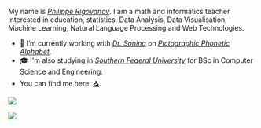 My name is <a href="https://phil.rigovanov.ru" title="My Visit Card" target="_blank"><cite>Philippe&nbsp;Rigovanov</cite></a>. I am a math and informatics teacher interested in education, statistics, Data&nbsp;Analysis, Data&nbsp;Visualisation, Machine&nbsp;Learning, Natural&nbsp;Language&nbsp;Processing and Web&nbsp;Technologies.

- 📐 I’m currently working with <a href="https://www.utsc.utoronto.ca/dls/snejina-sonina" title="Snejina Sonina on University of Toronto Scarborough site" target="_blank"><cite>Dr. Sonina</cite></a> on <a href="https://ppa4ipa.com" title="PPA" target="_blank"><cite>Pictographic Phonetic Alphabet</cite></a>.
- 🎓 I'm also studying in <a href="https://sfedu.ru" title="PPA" target="_blank"><cite>Southern Federal University<cite></a> for BSc in Computer Science and Engineering.
- You can find me here: <a href="https://novchurch.ru" title="My Local Church" target="_blank">⛪</a>.

<a href="https://braingames.ru" title="Игры разума | a1ip" target="_blank"><img src="https://braingames.ru/button90x62.php?uid=24579" border="0"></a>

<a href="https://www.codewars.com/users/a1ip" title="Codewars | a1ip" target="_blank"><img src="https://www.codewars.com/users/a1ip/badges/micro" border="0"></a>

<!--
**a1ip/a1ip** is a ✨ _special_ ✨ repository because its `README.md` (this file) appears on your GitHub profile.

Here are some ideas to get you started:

- 🔭 I’m currently working on ...
- 🌱 I’m currently learning ...
- 👯 I’m looking to collaborate on ...
- 🤔 I’m looking for help with ...
- 💬 Ask me about ...
- 📫 How to reach me: ...
- 😄 Pronouns: ...
- ⚡ Fun fact: ...
-->
